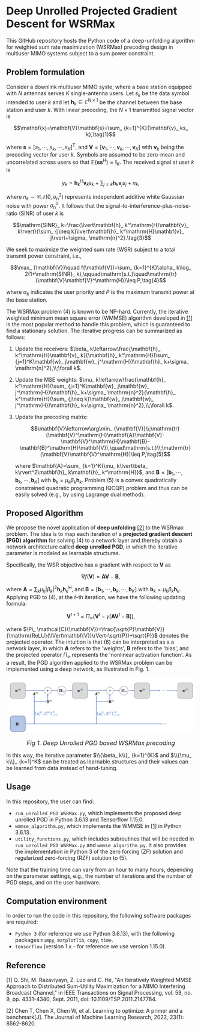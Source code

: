 # Deep Unrolled Projected Gradient Descent for WSRMax

This GitHub repository hosts the Python code of a deep-unfolding algorithm for weighted sum rate maximization (WSRMax) precoding design in multiuser MIMO systems subject to a sum power constraint.

## Problem formulation

Consider a downlink multiuser MIMO syste, where a base station equipped with $N$ antennas serves $K$ single-antenna users. Let $s_ k$ be the data symbol intended to user $k$ and let $\mathbf{h}_ k\in\mathbb{C}^{N\times 1}$ be the channel between the base station and user $k$. With linear precoding, the $N\times 1$ transmitted signal vector is

$$\mathbf{x}=\mathbf{V}\mathbf{s}=\sum_ {k=1}^{K}{\mathbf{v}_ ks_ k},\tag{1}$$

where $\mathbf{s}=[s_ 1,\cdots,s_ k,\cdots,s_ K]^\mathrm{T}$, and $\mathbf{V}=[\mathbf{v}_ 1,\cdots,\mathbf{v}_ k,\cdots,\mathbf{v}_ K]$ with $\mathbf{v}_ k$ being  the precoding vector for user $k$. Symbols are assumed to be zero-mean and uncorrelated across users so that $\mathbb{E}\{\mathbf{s}\mathbf{s}^\mathrm{H}\}=\mathbf{I}_ K$. The received signal at user $k$ is

$$y_ k=\mathbf{h}_ k^\mathrm{H}\mathbf{v}_ ks_ k + \sum_ {j\neq k}\mathbf{h}_ k\mathbf{v}_ js_ j + n_ k,\tag{2}$$

where $n_ k\sim\mathcal{CN}(0,\sigma_ \mathrm{n}^2)$ represents independent additive white Gaussian noise with power $\sigma_ \mathrm{n}^2$. It follows that the signal-to-interference-plus-noise-ratio (SINR) of user $k$ is

$$\mathrm{SINR}_ k=\frac{\lvert\mathbf{h}_ k^\mathrm{H}\mathbf{v}_ k\rvert}{\sum_ {j\neq k}\lvert\mathbf{h}_ k^\mathrm{H}\mathbf{v}_ j\rvert+\sigma_ \mathrm{n}^2}.\tag{3}$$

We seek to maximize the weighted sum rate (WSR) subject to a total transmit power constraint, i.e., 

$$\max_ {\mathbf{V}}\quad f(\mathbf{V})=\sum_ {k=1}^{K}\alpha_ k\log_ 2(1+\mathrm{SINR}_ k),\qquad\mathrm{s.t.}\quad\mathrm{tr}(\mathbf{V}\mathbf{V}^\mathrm{H})\leq P,\tag{4}$$

where $\alpha_ k$ indicates the user priority and $P$ is the maximum transmit power at the base station. 

The WSRMax problem (4) is known to be NP-hard. Currently,  the iterative weighted minimum mean square error (WMMSE) algorithm developed in [[1]](#WMMSE_Shi)  is the most popular method to handle this problem, which is guaranteed to find a stationary solution. The iterative progress can be summarized as follows:

1. Update the receivers:  $\beta_ k\leftarrow\frac{\mathbf{h}_ k^\mathrm{H}\mathbf{v}_ k}{\mathbf{h}_ k^\mathrm{H}(\sum_ {j=1}^K\mathbf{w}_ j\mathbf{w}_ j^\mathrm{H})\mathbf{h}_ k+\sigma_ \mathrm{n}^2},\\;\forall k$.

2. Update the MSE weights:  $\mu_ k\leftarrow\frac{\mathbf{h}_ k^\mathrm{H}(\sum_ {j=1}^K\mathbf{w}_ j\mathbf{w}_ j^\mathrm{H})\mathbf{h}_ k+\sigma_ \mathrm{n}^2}{\mathbf{h}_ k^\mathrm{H}(\sum_ {j\neq k}\mathbf{w}_ j\mathbf{w}_ j^\mathrm{H})\mathbf{h}_ k+\sigma_ \mathrm{n}^2},\\;\forall k$.

3. Update the precoding matrix:

   $$\mathbf{V}\leftarrow\arg\min_ {\mathbf{V}}\\;\mathrm{tr}(\mathbf{V}^\mathrm{H}\mathbf{A}\mathbf{V}-\mathbf{V}^\mathrm{H}\mathbf{B}-\mathbf{B}^\mathrm{H}\mathbf{V}),\quad\mathrm{s.t.}\\;\mathrm{tr}(\mathbf{V}\mathbf{V}^\mathrm{H})\leq P,\tag{5}$$
   
   where $\mathbf{A}=\sum_ {k=1}^K{\mu_ k\lvert\beta_ k\rvert^2\mathbf{h}_ k\mathbf{h}_ k^\mathrm{H}}$, and $\mathbf{B}=[\mathbf{b}_ 1,\cdots,\mathbf{b}_ k,\cdots,\mathbf{b}_ K]$ with $\mathbf{b}_ k=\mu_ k\beta_ k\mathbf{h}_ k$. Problem (5) is a convex quadratically constrained quadratic programming (QCQP) problem and thus can be easily solved (e.g., by using Lagrange dual method).

## Proposed Algorithm

We propose the novel application of **deep unfolding** [[2]](#L2O_Chen) to the WSRmax problem. The idea is to map each iteration of a **projected gradient descent (PGD) algorithm** for solving (4) to a network layer and thereby obtain a network architecture called **deep unrolled PGD**, in which the iterative parameter is modeled as learnable structures.

Specifically, the WSR objective has a gradient with respect to $\mathbf{V}$ as

$$\nabla f(\mathbf{V})=\mathbf{A}\mathbf{V}-\mathbf{B},\tag{5}$$

where $\mathbf{A}=\sum_{k}{\mu_ k\lvert\beta_ k\rvert^2\mathbf{h}_ k\mathbf{h}_ k^\mathrm{H}}$, and $\mathbf{B}=[\mathbf{b}_ 1,\cdots,\mathbf{b}_ k,\cdots,\mathbf{b}_ K]$ with $\mathbf{b}_ k=\mu_ k\beta_ k\mathbf{h}_ k$. Applying PGD to (4), at the $t$-th iteration, we have the following updating formula:

$$\mathbf{V}^{t+1}=\Pi_ {\mathcal{C}}\left(\mathbf{V}^t-\gamma\left[\mathbf{A}\mathbf{V}^t-\mathbf{B}\right]\right),\tag{6}$$

where $\Pi_ \mathcal{C}(\mathbf{V})=\frac{\sqrt{P}\mathbf{V}}{\mathrm{ReLU}(\lVert\mathbf{V})\rVert-\sqrt{P})+\sqrt{P}}$ denotes the projected operator. The intuition is that (6) can be interpreted as a a network layer, in which $\mathbf{A}$ refers to the 'weights', $\mathbf{B}$ refers to  the 'bias', and the projected operator $\Pi_ {\mathcal{C}}$ represents the 'nonlinear activation function'. As a result, the PGD algorithm applied to the WSRMax problem can be implemented using a deep network, as illustrated in Fig. 1.

![unrolled PGD for WSRmax precoding](/Unrolled_PGD_WSRmax.png)

<center><p><font size="3"><em>Fig 1. Deep Unrolled PGD based WSRMax precoding</em></font><br/></p></center>

In this way, the iterative parameter $\\{\beta_ k\\}_ {k=1}^{K}$ and $\\{\mu_ k\\}_ {k=1}^K$ can be treated as learnable structures and their values can be learned from data instead of hand-tuning.

## Usage

In this repository, the user can find:

- `run_unrolled_PGD_WSRMax.py`, which implements the proposed deep unrolled PGD in Python 3.6.13 and Tensorflow 1.15.0.
- `wmmse_algorithm.py`, which implements the WMMSE in [[1]](#ourpaper)  in Python 3.6.13.
- `utility_functions.py`, which includes subroutines that will be needed in `run_unrolled_PGD_WSRMax.py` and `wmmse_algorithm.py`. It also provides the implementation in Python 3 of the zero forcing (ZF) solution and regularized zero-forcing (RZF) solution to (5).

Note that the training time can vary from an hour to many hours, depending on the parameter settings, e.g., the number of iterations and the number of PGD steps, and on the user hardware. 

## Computation environment
In order to run the code in this repository, the following software packages are required:
* `Python 3` (for reference we use Python 3.6.13), with the following packages:`numpy`, `matplotlib`, `copy`, `time`.
* `tensorflow` (version 1.x - for reference we use version 1.15.0).

## Reference

<a id='WMMSE_Shi'></a> [1] Q. Shi, M. Razaviyayn, Z. Luo and C. He, "An Iteratively Weighted MMSE Approach to Distributed Sum-Utility Maximization for a MIMO Interfering Broadcast Channel," in IEEE Transactions on Signal Processing, vol. 59, no. 9, pp. 4331-4340, Sept. 2011, doi: 10.1109/TSP.2011.2147784.

<a id='L2O_Chen'></a> [2] Chen T, Chen X, Chen W, et al. Learning to optimize: A primer and a benchmark[J]. The Journal of Machine Learning Research, 2022, 23(1): 8562-8620.


